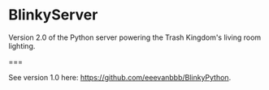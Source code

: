 # BlinkyServer
Version 2.0 of the Python server powering the Trash Kingdom's living room lighting.

===

See version 1.0 here: https://github.com/eeevanbbb/BlinkyPython.
